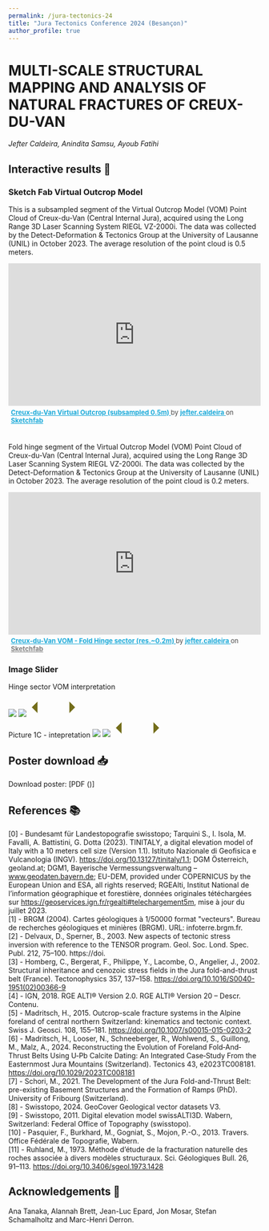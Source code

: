 ```yaml
---
permalink: /jura-tectonics-24
title: "Jura Tectonics Conference 2024 (Besançon)"
author_profile: true
---
```



# MULTI-SCALE STRUCTURAL MAPPING AND ANALYSIS OF NATURAL FRACTURES OF CREUX-DU-VAN
_Jefter Caldeira, Anindita Samsu, Ayoub Fatihi_


## Interactive results 🧮
### Sketch Fab Virtual Outcrop Model
This is a subsampled segment of the Virtual Outcrop Model (VOM) Point Cloud of Creux-du-Van (Central Internal Jura), acquired using the Long Range 3D Laser Scanning System RIEGL VZ-2000i. The data was collected by the Detect-Deformation & Tectonics Group at the University of Lausanne (UNIL) in October 2023. The average resolution of the point cloud is 0.5 meters.

<div class="sketchfab-embed-wrapper" style="position:relative; width:100%; padding-bottom:56.25%;">
    <iframe title="Creux-du-Van Virtual Outcrop (subsampled 0.5m)" 
            frameborder="0" 
            allowfullscreen 
            mozallowfullscreen="true" 
            webkitallowfullscreen="true" 
            allow="autoplay; fullscreen; xr-spatial-tracking" 
            src="https://sketchfab.com/models/635aa8ecb1f64a34815a60d4187eb8c8/embed?ui_theme=dark&dnt=1" 
            style="position:absolute; top:0; left:0; width:100%; height:100%;">
    </iframe>
</div>
<p style="font-size: 13px; font-weight: normal; margin: 5px; color: #4A4A4A;"> 
    <a href="https://sketchfab.com/3d-models/creux-du-van-virtual-outcrop-subsampled-05m-635aa8ecb1f64a34815a60d4187eb8c8?utm_medium=embed&utm_campaign=share-popup&utm_content=635aa8ecb1f64a34815a60d4187eb8c8" 
       target="_blank" rel="nofollow" 
       style="font-weight: bold; color: #1CAAD9;"> 
       Creux-du-Van Virtual Outcrop (subsampled 0.5m) 
    </a> 
    by 
    <a href="https://sketchfab.com/jefter.caldeira?utm_medium=embed&utm_campaign=share-popup&utm_content=635aa8ecb1f64a34815a60d4187eb8c8" 
       target="_blank" rel="nofollow" 
       style="font-weight: bold; color: #1CAAD9;"> 
       jefter.caldeira 
    </a> 
    on 
    <a href="https://sketchfab.com?utm_medium=embed&utm_campaign=share-popup&utm_content=635aa8ecb1f64a34815a60d4187eb8c8" 
       target="_blank" rel="nofollow" 
       style="font-weight: bold; color: #1CAAD9;"> 
       Sketchfab
    </a>
</p>

<br>

Fold hinge segment of the Virtual Outcrop Model (VOM) Point Cloud of Creux-du-Van (Central Internal Jura), acquired using the Long Range 3D Laser Scanning System RIEGL VZ-2000i. The data was collected by the Detect-Deformation & Tectonics Group at the University of Lausanne (UNIL) in October 2023. The average resolution of the point cloud is 0.2 meters.
<div class="sketchfab-embed-wrapper" style="position:relative; width:100%; padding-bottom:56.25%;">
    <iframe title="Creux-du-Van VOM - Fold Hinge sector (res.~0.2m)" 
            frameborder="0" 
            allowfullscreen 
            mozallowfullscreen="true" 
            webkitallowfullscreen="true" 
            allow="autoplay; fullscreen; xr-spatial-tracking" 
            src="https://sketchfab.com/models/5dcbba6699c240789c6d57bdfa1782c2/embed?ui_theme=dark" 
            style="position:absolute; top:0; left:0; width:100%; height:100%;">
    </iframe>
</div>
<p style="font-size: 13px; font-weight: normal; margin: 5px; color: #4A4A4A;"> 
    <a href="https://sketchfab.com/3d-models/creux-du-van-vom-fold-hinge-sector-res02m-5dcbba6699c240789c6d57bdfa1782c2?utm_medium=embed&utm_campaign=share-popup&utm_content=5dcbba6699c240789c6d57bdfa1782c2" 
       target="_blank" rel="nofollow" 
       style="font-weight: bold; color: #1CAAD9;"> 
       Creux-du-Van VOM - Fold Hinge sector (res.~0.2m) 
    </a> 
    by 
    <a href="https://sketchfab.com/jefter.caldeira?utm_medium=embed&utm_campaign=share-popup&utm_content=5dcbba6699c240789c6d57bdfa1782c2" 
       target="_blank" rel="nofollow" 
       style="font-weight: bold; color: #1CAAD9;"> 
       jefter.caldeira 
    </a> 
    on 
    <a href="https://sketchfab.com?utm_medium=embed&utm_campaign=share-popup&utm_content=5dcbba6699c240789c6d57bdfa1782c2" 
       target="_blank" rel="nofollow" 
       style="font-weight: bold; color: #808080;"> 
       Sketchfab
    </a>
</p>

### Image Slider
Hinge sector VOM interpretation
<!-- Credits: https://img-comparison-slider.sneas.io/examples.html -->
<script defer src="https://cdn.jsdelivr.net/npm/img-comparison-slider@8/dist/index.js"></script>
<link rel="stylesheet" href="https://cdn.jsdelivr.net/npm/img-comparison-slider@8/dist/styles.css" />

<style>
    .slider-example-focus:focus {
        outline: none;
        box-shadow: 0px 0px 15px 5px #736D1A;
    }
</style>

<img-comparison-slider class="slider-example-focus">
    <img slot="first" src="https://github.com/jeftercaldeira/jeftercaldeira.github.io/blob/master/files/Picture1_hinge_uninterp.png?raw=true" />
    <img slot="second" src="https://github.com/jeftercaldeira/jeftercaldeira.github.io/blob/master/files/Picture2_hinge_interp.png?raw=true" />
    <svg slot="handle" xmlns="http://www.w3.org/2000/svg" width="100" viewBox="-8 -3 16 6">
        <path stroke="#fff" d="M -5 -2 L -7 0 L -5 2 M -5 -2 L -5 2 M 5 -2 L 7 0 L 5 2 M 5 -2 L 5 2" stroke-width="1" fill="#736D1A" vector-effect="non-scaling-stroke"></path>
    </svg>
</img-comparison-slider>

<br>
Picture 1C - intepretation
<!-- Credits: https://img-comparison-slider.sneas.io/examples.html -->
<script defer src="https://cdn.jsdelivr.net/npm/img-comparison-slider@8/dist/index.js"></script>
<link rel="stylesheet" href="https://cdn.jsdelivr.net/npm/img-comparison-slider@8/dist/styles.css" />

<style>
    .slider-example-focus:focus {
        outline: none;
        box-shadow: 0px 0px 15px 5px #808080;
    }
</style>

<img-comparison-slider class="slider-example-focus">
    <img slot="first" src="https://github.com/jeftercaldeira/jeftercaldeira.github.io/blob/master/files/03_CV01_sketch_raw.png?raw=true" />
    <img slot="second" src="https://github.com/jeftercaldeira/jeftercaldeira.github.io/blob/master/files/04_CV01_sketch_interp.png?raw=true" />
    <svg slot="handle" xmlns="http://www.w3.org/2000/svg" width="100" viewBox="-8 -3 16 6">
        <path stroke="#fff" d="M -5 -2 L -7 0 L -5 2 M -5 -2 L -5 2 M 5 -2 L 7 0 L 5 2 M 5 -2 L 5 2" stroke-width="1" fill="#736D1A" vector-effect="non-scaling-stroke"></path>
    </svg>
</img-comparison-slider>


## Poster download 📥
Download poster: [PDF ()]


## References 📚
[0] - Bundesamt für Landestopografie swisstopo; Tarquini S., I. Isola, M. Favalli, A. Battistini, G. Dotta (2023). TINITALY, a digital elevation model of Italy with a 10 meters cell size (Version 1.1). Istituto Nazionale di Geofisica e Vulcanologia (INGV). https://doi.org/10.13127/tinitaly/1.1; DGM Österreich, geoland.at; DGM1, Bayerische Vermessungsverwaltung – www.geodaten.bayern.de; EU-DEM, provided under COPERNICUS by the European Union and ESA, all rights reserved; RGEAlti, Institut National de l’information géographique et forestière, données originales tétéchargées sur https://geoservices.ign.fr/rgealti#telechargement5m, mise à jour du juillet 2023.  
[1] - BRGM (2004). Cartes géologiques à 1/50000 format "vecteurs". Bureau de recherches géologiques et minières (BRGM). URL: infoterre.brgm.fr.  
[2] - Delvaux, D., Sperner, B., 2003. New aspects of tectonic stress inversion with reference to the TENSOR program. Geol. Soc. Lond. Spec. Publ. 212, 75–100. https://doi.  
[3] - Homberg, C., Bergerat, F., Philippe, Y., Lacombe, O., Angelier, J., 2002. Structural inheritance and cenozoic stress fields in the Jura fold-and-thrust belt (France). Tectonophysics 357, 137–158. https://doi.org/10.1016/S0040-1951(02)00366-9  
[4] - IGN, 2018. RGE ALTI® Version 2.0. RGE ALTI® Version 20 – Descr. Contenu.  
[5] - Madritsch, H., 2015. Outcrop-scale fracture systems in the Alpine foreland of central northern Switzerland: kinematics and tectonic context. Swiss J. Geosci. 108, 155–181. https://doi.org/10.1007/s00015-015-0203-2  
[6] - Madritsch, H., Looser, N., Schneeberger, R., Wohlwend, S., Guillong, M., Malz, A., 2024. Reconstructing the Evolution of Foreland Fold‐And‐Thrust Belts Using U‐Pb Calcite Dating: An Integrated Case‐Study From the Easternmost Jura Mountains (Switzerland). Tectonics 43, e2023TC008181. https://doi.org/10.1029/2023TC008181  
[7] - Schori, M., 2021. The Development of the Jura Fold-and-Thrust Belt: pre-existing Basement Structures and the Formation of Ramps (PhD). University of Fribourg (Switzerland).  
[8] - Swisstopo, 2024. GeoCover Geological vector datasets V3.  
[9] - Swisstopo, 2011. Digital elevation model swissALTI3D. Wabern, Switzerland: Federal Office of Topography (swisstopo).  
[10] - Pasquier, F., Burkhard, M., Gogniat, S., Mojon, P.-O., 2013. Travers. Office Fédérale de Topografie, Wabern.  
[11] - Ruhland, M., 1973. Méthode d’étude de la fracturation naturelle des roches associée à divers modèles structuraux. Sci. Géologiques Bull. 26, 91–113. https://doi.org/10.3406/sgeol.1973.1428  

## Acknowledgements 🙏
Ana Tanaka, Alannah Brett, Jean-Luc Epard, Jon Mosar, Stefan Schamalholtz and Marc-Henri Derron.
